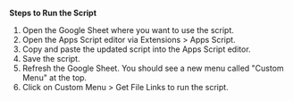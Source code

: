 **Steps to Run the Script**
  1. Open the Google Sheet where you want to use the script.
  2. Open the Apps Script editor via Extensions > Apps Script.
  3. Copy and paste the updated script into the Apps Script editor.
  4. Save the script.
  5. Refresh the Google Sheet. You should see a new menu called "Custom Menu" at the top.
  6. Click on Custom Menu > Get File Links to run the script.
